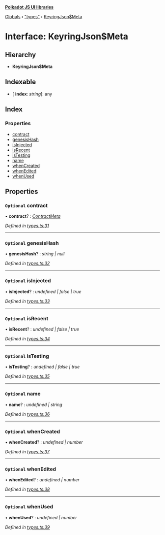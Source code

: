 **[Polkadot JS UI libraries](../README.md)**

[Globals](../globals.md) › [&quot;types&quot;](../modules/_types_.md) › [KeyringJson$Meta](_types_.keyringjson_meta.md)

# Interface: KeyringJson$Meta

## Hierarchy

* **KeyringJson$Meta**

## Indexable

* \[ **index**: *string*\]: any

## Index

### Properties

* [contract](_types_.keyringjson_meta.md#optional-contract)
* [genesisHash](_types_.keyringjson_meta.md#optional-genesishash)
* [isInjected](_types_.keyringjson_meta.md#optional-isinjected)
* [isRecent](_types_.keyringjson_meta.md#optional-isrecent)
* [isTesting](_types_.keyringjson_meta.md#optional-istesting)
* [name](_types_.keyringjson_meta.md#optional-name)
* [whenCreated](_types_.keyringjson_meta.md#optional-whencreated)
* [whenEdited](_types_.keyringjson_meta.md#optional-whenedited)
* [whenUsed](_types_.keyringjson_meta.md#optional-whenused)

## Properties

### `Optional` contract

• **contract**? : *[ContractMeta](_types_.contractmeta.md)*

*Defined in [types.ts:31](https://github.com/polkadot-js/ui/blob/3f253dd/packages/ui-keyring/src/types.ts#L31)*

___

### `Optional` genesisHash

• **genesisHash**? : *string | null*

*Defined in [types.ts:32](https://github.com/polkadot-js/ui/blob/3f253dd/packages/ui-keyring/src/types.ts#L32)*

___

### `Optional` isInjected

• **isInjected**? : *undefined | false | true*

*Defined in [types.ts:33](https://github.com/polkadot-js/ui/blob/3f253dd/packages/ui-keyring/src/types.ts#L33)*

___

### `Optional` isRecent

• **isRecent**? : *undefined | false | true*

*Defined in [types.ts:34](https://github.com/polkadot-js/ui/blob/3f253dd/packages/ui-keyring/src/types.ts#L34)*

___

### `Optional` isTesting

• **isTesting**? : *undefined | false | true*

*Defined in [types.ts:35](https://github.com/polkadot-js/ui/blob/3f253dd/packages/ui-keyring/src/types.ts#L35)*

___

### `Optional` name

• **name**? : *undefined | string*

*Defined in [types.ts:36](https://github.com/polkadot-js/ui/blob/3f253dd/packages/ui-keyring/src/types.ts#L36)*

___

### `Optional` whenCreated

• **whenCreated**? : *undefined | number*

*Defined in [types.ts:37](https://github.com/polkadot-js/ui/blob/3f253dd/packages/ui-keyring/src/types.ts#L37)*

___

### `Optional` whenEdited

• **whenEdited**? : *undefined | number*

*Defined in [types.ts:38](https://github.com/polkadot-js/ui/blob/3f253dd/packages/ui-keyring/src/types.ts#L38)*

___

### `Optional` whenUsed

• **whenUsed**? : *undefined | number*

*Defined in [types.ts:39](https://github.com/polkadot-js/ui/blob/3f253dd/packages/ui-keyring/src/types.ts#L39)*